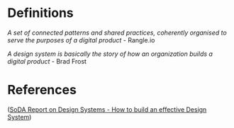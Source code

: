 <!-- TITLE: Introduction to Design Systems -->

# Definitions
*A set of connected patterns and shared practices, coherently organised to serve the purposes of a digital product* - Rangle.io

*A design system is basically the story of how an organization builds a digital product* - Brad Frost

# References
([SoDA Report on Design Systems - How to build an effective Design System](/uploads/tsr-on-design-systems.pdf "SoDA Report on Design Systems - How to build an effective Design System"))

